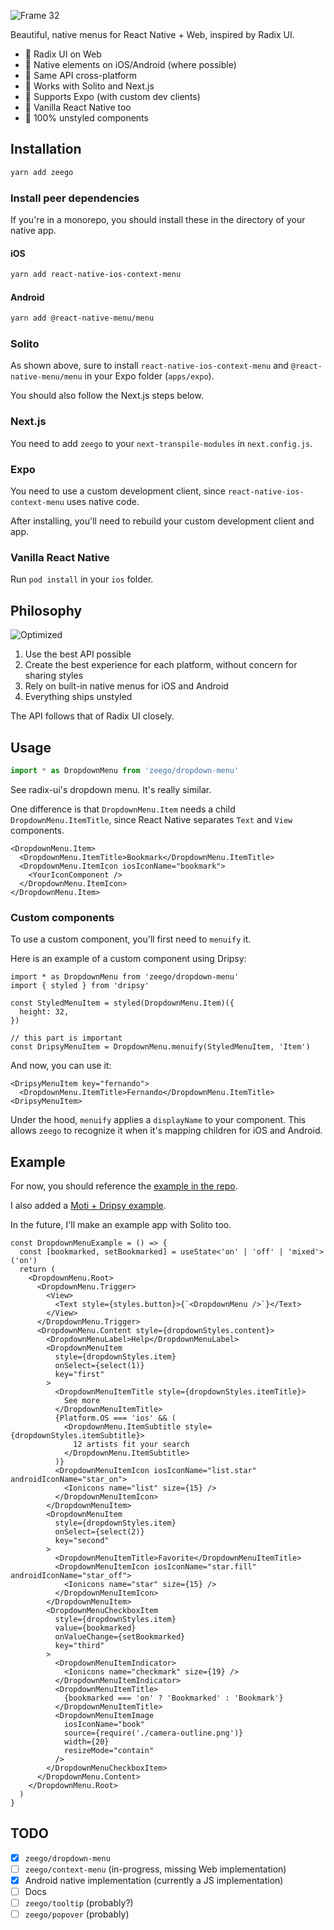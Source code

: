 ![Frame 32](https://user-images.githubusercontent.com/13172299/172878122-8e27ccd8-d04e-431d-85fb-099cbe48457a.png)

Beautiful, native menus for React Native + Web, inspired by Radix UI.

- 🕺 Radix UI on Web
- 🛫 Native elements on iOS/Android (where possible)
- 🌲 Same API cross-platform
- 🌊 Works with Solito and Next.js
- 🤖 Supports Expo (with custom dev clients)
- 🍦 Vanilla React Native too
- 🎨 100% unstyled components

## Installation

```sh
yarn add zeego
```

### Install peer dependencies

If you're in a monorepo, you should install these in the directory of your native app.

#### iOS

```sh
yarn add react-native-ios-context-menu
```

#### Android

```sh
yarn add @react-native-menu/menu
```

### Solito

As shown above, sure to install `react-native-ios-context-menu` and `@react-native-menu/menu` in your Expo folder (`apps/expo`).

You should also follow the Next.js steps below.

### Next.js

You need to add `zeego` to your `next-transpile-modules` in `next.config.js`.

### Expo

You need to use a custom development client, since `react-native-ios-context-menu` uses native code.

After installing, you'll need to rebuild your custom development client and app.

### Vanilla React Native

Run `pod install` in your `ios` folder.

## Philosophy

![Optimized](https://user-images.githubusercontent.com/13172299/172878161-7a184ae0-3a04-4b5f-9efe-2240444ed184.png)

1. Use the best API possible
2. Create the best experience for each platform, without concern for sharing styles
3. Rely on built-in native menus for iOS and Android
4. Everything ships unstyled

The API follows that of Radix UI closely.

## Usage

```ts
import * as DropdownMenu from 'zeego/dropdown-menu'
```

See radix-ui's dropdown menu. It's really similar.

One difference is that `DropdownMenu.Item` needs a child `DropdownMenu.ItemTitle`, since React Native separates `Text` and `View` components.

```tsx
<DropdownMenu.Item>
  <DropdownMenu.ItemTitle>Bookmark</DropdownMenu.ItemTitle>
  <DropdownMenu.ItemIcon iosIconName="bookmark">
    <YourIconComponent />
  </DropdownMenu.ItemIcon>
</DropdownMenu.Item>
```

### Custom components

To use a custom component, you'll first need to `menuify` it.

Here is an example of a custom component using Dripsy:

```tsx
import * as DropdownMenu from 'zeego/dropdown-menu'
import { styled } from 'dripsy'

const StyledMenuItem = styled(DropdownMenu.Item)({
  height: 32,
})

// this part is important
const DripsyMenuItem = DropdownMenu.menuify(StyledMenuItem, 'Item')
```

And now, you can use it:

```tsx
<DripsyMenuItem key="fernando">
  <DropdownMenu.ItemTitle>Fernando</DropdownMenu.ItemTitle>
<DripsyMenuItem>
```

Under the hood, `menuify` applies a `displayName` to your component. This allows `zeego` to recognize it when it's mapping children for iOS and Android.

## Example

For now, you should reference the [example in the repo](https://github.com/nandorojo/zeego/tree/master/examples/expo/src/App.tsx).

I also added a [Moti + Dripsy example](https://github.com/nandorojo/zeego/blob/master/moti-example.mdx).

In the future, I'll make an example app with Solito too.

```tsx
const DropdownMenuExample = () => {
  const [bookmarked, setBookmarked] = useState<'on' | 'off' | 'mixed'>('on')
  return (
    <DropdownMenu.Root>
      <DropdownMenu.Trigger>
        <View>
          <Text style={styles.button}>{`<DropdownMenu />`}</Text>
        </View>
      </DropdownMenu.Trigger>
      <DropdownMenu.Content style={dropdownStyles.content}>
        <DropdownMenuLabel>Help</DropdownMenuLabel>
        <DropdownMenuItem
          style={dropdownStyles.item}
          onSelect={select(1)}
          key="first"
        >
          <DropdownMenuItemTitle style={dropdownStyles.itemTitle}>
            See more
          </DropdownMenuItemTitle>
          {Platform.OS === 'ios' && (
            <DropdownMenu.ItemSubtitle style={dropdownStyles.itemSubtitle}>
              12 artists fit your search
            </DropdownMenu.ItemSubtitle>
          )}
          <DropdownMenuItemIcon iosIconName="list.star" androidIconName="star_on">
            <Ionicons name="list" size={15} />
          </DropdownMenuItemIcon>
        </DropdownMenuItem>
        <DropdownMenuItem
          style={dropdownStyles.item}
          onSelect={select(2)}
          key="second"
        >
          <DropdownMenuItemTitle>Favorite</DropdownMenuItemTitle>
          <DropdownMenuItemIcon iosIconName="star.fill" androidIconName="star_off">
            <Ionicons name="star" size={15} />
          </DropdownMenuItemIcon>
        </DropdownMenuItem>
        <DropdownMenuCheckboxItem
          style={dropdownStyles.item}
          value={bookmarked}
          onValueChange={setBookmarked}
          key="third"
        >
          <DropdownMenuItemIndicator>
            <Ionicons name="checkmark" size={19} />
          </DropdownMenuItemIndicator>
          <DropdownMenuItemTitle>
            {bookmarked === 'on' ? 'Bookmarked' : 'Bookmark'}
          </DropdownMenuItemTitle>
          <DropdownMenuItemImage
            iosIconName="book"
            source={require('./camera-outline.png')}
            width={20}
            resizeMode="contain"
          />
        </DropdownMenuCheckboxItem>
      </DropdownMenu.Content>
    </DropdownMenu.Root>
  )
}
```

## TODO

- [x] `zeego/dropdown-menu`
- [ ] `zeego/context-menu` (in-progress, missing Web implementation)
- [x] Android native implementation (currently a JS implementation)
- [ ] Docs
- [ ] `zeego/tooltip` (probably?)
- [ ] `zeego/popover` (probably)
